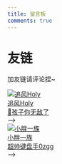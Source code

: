 ```yaml
---
title: 留言板
comments: true
---
```


# 友链

加友链请评论捏~

<div class="flink-list">

<div class="flink-list-item">
    <a href="https://awslasasd.github.io/" title="追风Holy" target="_blank">
        <div class="flink-item-icon">
            <img src="https://philfan-pic.oss-cn-beijing.aliyuncs.com/img/20250202205611297.png" alt="追风Holy">
        </div>
        <div class="flink-item-name">追风Holy</div>
        <div class="flink-item-desc">👦孩子你无敌了</div>
    </a> -->
</div>

<div class="flink-list-item">
    <a href="https://lingzhiyxp.github.io/" title="小胖一族" target="_blank">
        <div class="flink-item-icon">
            <img src="https://avatars.githubusercontent.com/u/122017114?v=4" alt="小胖一族">
        </div>
        <div class="flink-item-name">小胖一族</div>
        <div class="flink-item-desc">超帅键盘手0zgg</div>
    </a> -->
</div>
</div>